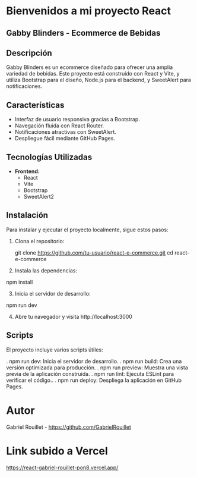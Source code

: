 # Bienvenidos a mi proyecto React

## Gabby Blinders - Ecommerce de Bebidas

## Descripción

Gabby Blinders es un ecommerce diseñado para ofrecer una amplia variedad de bebidas. Este proyecto está construido con React y Vite, y utiliza Bootstrap para el diseño, Node.js para el backend, y SweetAlert para notificaciones.

## Características

- Interfaz de usuario responsiva gracias a Bootstrap.
- Navegación fluida con React Router.
- Notificaciones atractivas con SweetAlert.
- Despliegue fácil mediante GitHub Pages.

## Tecnologías Utilizadas

- **Frontend:**
  - React
  - Vite
  - Bootstrap
  - SweetAlert2

## Instalación

Para instalar y ejecutar el proyecto localmente, sigue estos pasos:

1. Clona el repositorio:

   git clone https://github.com/tu-usuario/react-e-commerce.git
   cd react-e-commerce

2. Instala las dependencias:

npm install

3. Inicia el servidor de desarrollo:

npm run dev

4. Abre tu navegador y visita http://localhost:3000

## Scripts

El proyecto incluye varios scripts útiles:

. npm run dev: Inicia el servidor de desarrollo.
. npm run build: Crea una versión optimizada para producción.
. npm run preview: Muestra una vista previa de la aplicación construida.
. npm run lint: Ejecuta ESLint para verificar el código.. 
. npm run deploy: Despliega la aplicación en GitHub Pages.

# Autor

Gabriel Rouillet - https://github.com/GabrielRouillet

# Link subido a Vercel

https://react-gabriel-rouillet-pon8.vercel.app/
